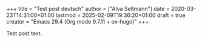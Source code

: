 +++
title = "Test post deutsch"
author = ["Alva Seltmann"]
date = 2020-03-23T14:31:00+01:00
lastmod = 2025-02-09T19:36:20+01:00
draft = true
creator = "Emacs 29.4 (Org mode 9.7.11 + ox-hugo)"
+++

Test post text.

